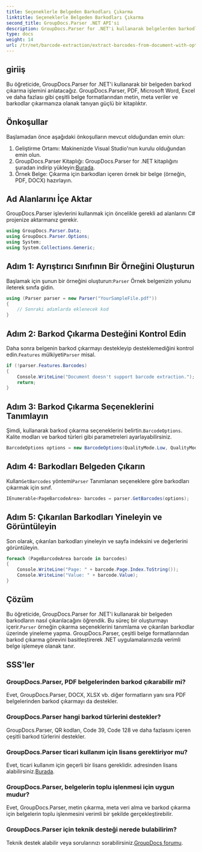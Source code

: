 ```yaml
---
title: Seçeneklerle Belgeden Barkodları Çıkarma
linktitle: Seçeneklerle Belgeden Barkodları Çıkarma
second_title: GroupDocs.Parser .NET API'si
description: GroupDocs.Parser for .NET'i kullanarak belgelerden barkodları nasıl çıkaracağınızı öğrenin. Kod örnekleri ve SSS içeren kapsamlı eğitim.
type: docs
weight: 14
url: /tr/net/barcode-extraction/extract-barcodes-from-document-with-options/
---
```

## giriiş
Bu öğreticide, GroupDocs.Parser for .NET'i kullanarak bir belgeden barkod çıkarma işlemini anlatacağız. GroupDocs.Parser, PDF, Microsoft Word, Excel ve daha fazlası gibi çeşitli belge formatlarından metin, meta veriler ve barkodlar çıkarmanıza olanak tanıyan güçlü bir kitaplıktır.
## Önkoşullar
Başlamadan önce aşağıdaki önkoşulların mevcut olduğundan emin olun:
1. Geliştirme Ortamı: Makinenizde Visual Studio'nun kurulu olduğundan emin olun.
2.  GroupDocs.Parser Kitaplığı: GroupDocs.Parser for .NET kitaplığını şuradan indirip yükleyin:[Burada](https://releases.groupdocs.com/parser/net/).
3. Örnek Belge: Çıkarma için barkodları içeren örnek bir belge (örneğin, PDF, DOCX) hazırlayın.

## Ad Alanlarını İçe Aktar
GroupDocs.Parser işlevlerini kullanmak için öncelikle gerekli ad alanlarını C# projenize aktarmanız gerekir.
```csharp
using GroupDocs.Parser.Data;
using GroupDocs.Parser.Options;
using System;
using System.Collections.Generic;
```
## Adım 1: Ayrıştırıcı Sınıfının Bir Örneğini Oluşturun
 Başlamak için şunun bir örneğini oluşturun:`Parser` Örnek belgenizin yolunu ileterek sınıfa gidin.
```csharp
using (Parser parser = new Parser("YourSampleFile.pdf"))
{
    // Sonraki adımlarda eklenecek kod
}
```
## Adım 2: Barkod Çıkarma Desteğini Kontrol Edin
 Daha sonra belgenin barkod çıkarmayı destekleyip desteklemediğini kontrol edin.`Features` mülkiyeti`Parser` misal.
```csharp
if (!parser.Features.Barcodes)
{
    Console.WriteLine("Document doesn't support barcode extraction.");
    return;
}
```
## Adım 3: Barkod Çıkarma Seçeneklerini Tanımlayın
 Şimdi, kullanarak barkod çıkarma seçeneklerini belirtin.`BarcodeOptions`. Kalite modları ve barkod türleri gibi parametreleri ayarlayabilirsiniz.
```csharp
BarcodeOptions options = new BarcodeOptions(QualityMode.Low, QualityMode.Low, "QR");
```
## Adım 4: Barkodları Belgeden Çıkarın
 Kullan`GetBarcodes` yöntemi`Parser` Tanımlanan seçeneklere göre barkodları çıkarmak için sınıf.
```csharp
IEnumerable<PageBarcodeArea> barcodes = parser.GetBarcodes(options);
```
## Adım 5: Çıkarılan Barkodları Yineleyin ve Görüntüleyin
Son olarak, çıkarılan barkodları yineleyin ve sayfa indeksini ve değerlerini görüntüleyin.
```csharp
foreach (PageBarcodeArea barcode in barcodes)
{
    Console.WriteLine("Page: " + barcode.Page.Index.ToString());
    Console.WriteLine("Value: " + barcode.Value);
}
```

## Çözüm
 Bu öğreticide, GroupDocs.Parser for .NET'i kullanarak bir belgeden barkodların nasıl çıkarılacağını öğrendik. Bu süreç bir oluşturmayı içerir.`Parser` örneğin çıkarma seçeneklerini tanımlama ve çıkarılan barkodlar üzerinde yineleme yapma. GroupDocs.Parser, çeşitli belge formatlarından barkod çıkarma görevini basitleştirerek .NET uygulamalarınızda verimli belge işlemeye olanak tanır.

## SSS'ler
### GroupDocs.Parser, PDF belgelerinden barkod çıkarabilir mi?
Evet, GroupDocs.Parser, DOCX, XLSX vb. diğer formatların yanı sıra PDF belgelerinden barkod çıkarmayı da destekler.
### GroupDocs.Parser hangi barkod türlerini destekler?
GroupDocs.Parser, QR kodları, Code 39, Code 128 ve daha fazlasını içeren çeşitli barkod türlerini destekler.
### GroupDocs.Parser ticari kullanım için lisans gerektiriyor mu?
 Evet, ticari kullanım için geçerli bir lisans gereklidir. adresinden lisans alabilirsiniz.[Burada](https://purchase.groupdocs.com/buy).
### GroupDocs.Parser, belgelerin toplu işlenmesi için uygun mudur?
Evet, GroupDocs.Parser, metin çıkarma, meta veri alma ve barkod çıkarma için belgelerin toplu işlenmesini verimli bir şekilde gerçekleştirebilir.
### GroupDocs.Parser için teknik desteği nerede bulabilirim?
 Teknik destek alabilir veya sorularınızı sorabilirsiniz.[GroupDocs forumu](https://forum.groupdocs.com/c/parser/17).